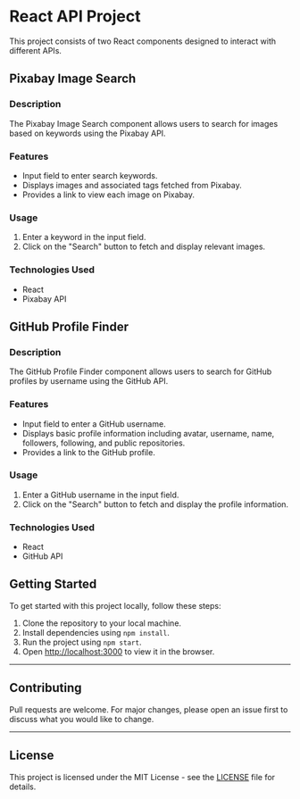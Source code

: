 # React API Project

This project consists of two React components designed to interact with different APIs.

## Pixabay Image Search

### Description

The Pixabay Image Search component allows users to search for images based on keywords using the Pixabay API.

### Features

- Input field to enter search keywords.
- Displays images and associated tags fetched from Pixabay.
- Provides a link to view each image on Pixabay.

### Usage

1. Enter a keyword in the input field.
2. Click on the "Search" button to fetch and display relevant images.

### Technologies Used

- React
- Pixabay API

## GitHub Profile Finder

### Description

The GitHub Profile Finder component allows users to search for GitHub profiles by username using the GitHub API.

### Features

- Input field to enter a GitHub username.
- Displays basic profile information including avatar, username, name, followers, following, and public repositories.
- Provides a link to the GitHub profile.

### Usage

1. Enter a GitHub username in the input field.
2. Click on the "Search" button to fetch and display the profile information.

### Technologies Used

- React
- GitHub API

## Getting Started

To get started with this project locally, follow these steps:

1. Clone the repository to your local machine.
2. Install dependencies using `npm install`.
3. Run the project using `npm start`.
4. Open [http://localhost:3000](http://localhost:3000) to view it in the browser.

---

## Contributing

Pull requests are welcome. For major changes, please open an issue first to discuss what you would like to change.

---

## License

This project is licensed under the MIT License - see the [LICENSE](LICENSE) file for details.
